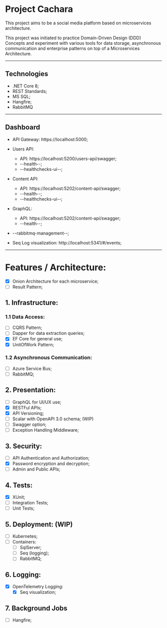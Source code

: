 # Project Cachara

This project aims to be a social media platform based on microservices architecture.

This project was initiated to practice Domain-Driven Design (DDD) Concepts and experiment with various 
tools for data storage, asynchronous communication and enterprise patterns on top of a Microservices Architecture. 

---
## Technologies
* .NET Core 8;
* REST Standards;
* MS SQL;
* Hangfire;
* RabbitMQ

---

## Dashboard
* API Gateway: https://localhost:5000;
* Users API:
  * API: https://localhost:5200/users-api/swagger;
  * --health--;
  * --healthchecks-ui--;
* Content API: 
  * API: https://localhost:5202/content-api/swagger;
  * --health--;
  * --healthchecks-ui--;
* GraphQL:
  * API: https://localhost:5202/content-api/swagger;
  * --health--;

* --rabbitmq-management--;
* Seq Log visualization: http://localhost:5341/#/events;

---

# Features / Architecture:
- [X] Onion Architecture for each microservice;
- [ ] Result Pattern;

## 1. Infrastructure:
### 1.1 Data Access:
- [ ] CQRS Pattern;
- [ ] Dapper for data extraction queries;
- [x] EF Core for general use;
- [x] UnitOfWork Pattern;

### 1.2 Asynchronous Communication:
- [ ] Azure Service Bus;
- [ ] RabbitMQ;

## 2. Presentation:
- [ ] GraphQL for UI/UX use;
- [X] RESTFul APIs;
- [x] API Versioning;
- [ ] Scalar with OpenAPI 3.0 schema; (WIP)
- [ ] Swagger option;
- [ ] Exception Handling Middleware;

## 3. Security:
- [ ] API Authentication and Authorization;
- [x] Password encryption and decryption;
- [ ] Admin and Public APIs;

## 4. Tests:
- [X] XUnit;
- [ ] Integration Tests;
- [ ] Unit Tests;

## 5. Deployment: (WIP)
- [ ] Kubernetes;
- [ ] Containers:
  - [ ] SqlServer;
  - [ ] Seq (logging);
  - [ ] RabbitMQ;

## 6. Logging:
- [X] OpenTelemetry Logging:
  - [X] Seq visualization;

## 7. Background Jobs
- [ ] Hangfire;
